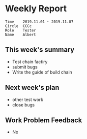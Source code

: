 # Weekly Report 
```
Time	2019.11.01 ~ 2019.11.07
Circle	CCCc
Role	Tester
Name	Albert
```
## This week's summary
- Test chain factiry
- submit bugs
- Write the guide of build chain 


## Next week's plan

- other test work
- close bugs


## Work Problem Feedback 
- No 

